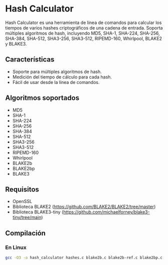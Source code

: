# Hash Calculator

Hash Calculator es una herramienta de línea de comandos para calcular los tiempos de varios hashes criptográficos de una cadena de entrada. Soporta múltiples algoritmos de hash, incluyendo MD5, SHA-1, SHA-224, SHA-256, SHA-384, SHA-512, SHA3-256, SHA3-512, RIPEMD-160, Whirlpool, BLAKE2 y BLAKE3.

## Características

- Soporte para múltiples algoritmos de hash.
- Medición del tiempo de cálculo para cada hash.
- Fácil de usar desde la línea de comandos.

## Algoritmos soportados

- MD5
- SHA-1
- SHA-224
- SHA-256
- SHA-384
- SHA-512
- SHA3-256
- SHA3-512
- RIPEMD-160
- Whirlpool
- BLAKE2b
- BLAKE2bp
- BLAKE3

## Requisitos

- OpenSSL
- Biblioteca BLAKE2 (https://github.com/BLAKE2/BLAKE2/tree/master)
- Biblioteca BLAKE3-tiny (https://github.com/michaelforney/blake3-tiny/tree/main) 

## Compilación

### En Linux

```sh
gcc -O3 -o hash_calculator hashes.c blake2b.c blake2b-ref.c blake2bp.c blake2bp-ref.c blake3.c -lssl -lcrypto
